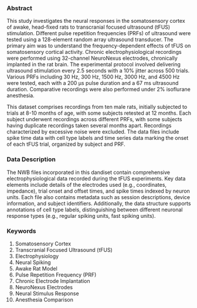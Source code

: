 ### Abstract

This study investigates the neural responses in the somatosensory cortex of awake, head-fixed rats to transcranial focused ultrasound (tFUS) stimulation. Different pulse repetition frequencies (PRFs) of ultrasound were tested using a 128-element random array ultrasound transducer. The primary aim was to understand the frequency-dependent effects of tFUS on somatosensory cortical activity. Chronic electrophysiological recordings were performed using 32-channel NeuroNexus electrodes, chronically implanted in the rat brain. The experimental protocol involved delivering ultrasound stimulation every 2.5 seconds with a 10% jitter across 500 trials. Various PRFs including 30 Hz, 300 Hz, 1500 Hz, 3000 Hz, and 4500 Hz were tested, each with a 200 µs pulse duration and a 67 ms ultrasound duration. Comparative recordings were also performed under 2% isoflurane anesthesia.

This dataset comprises recordings from ten male rats, initially subjected to trials at 8-10 months of age, with some subjects retested at 12 months. Each subject underwent recordings across different PRFs, with some subjects having duplicate recordings taken several months apart. Recordings characterized by excessive noise were excluded. The data files include spike time data with cell type labels and time series data marking the onset of each tFUS trial, organized by subject and PRF.

### Data Description

The NWB files incorporated in this dandiset contain comprehensive electrophysiological data recorded during the tFUS experiments. Key data elements include details of the electrodes used (e.g., coordinates, impedance), trial onset and offset times, and spike times indexed by neuron units. Each file also contains metadata such as session descriptions, device information, and subject identifiers. Additionally, the data structure supports annotations of cell type labels, distinguishing between different neuronal response types (e.g., regular spiking units, fast spiking units).

### Keywords

1. Somatosensory Cortex
2. Transcranial Focused Ultrasound (tFUS)
3. Electrophysiology
4. Neural Spiking
5. Awake Rat Model
6. Pulse Repetition Frequency (PRF)
7. Chronic Electrode Implantation
8. NeuroNexus Electrodes
9. Neural Stimulus Response
10. Anesthesia Comparison